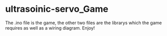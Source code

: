 # ultrasoinic-servo_Game
The .ino file is the game, the other two files are the librarys which the game requires as well as a wiring diagram. Enjoy!
